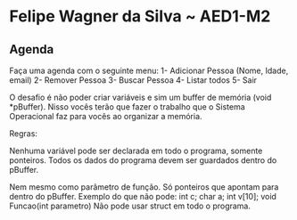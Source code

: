 # Felipe Wagner da Silva ~ AED1-M2

## Agenda

Faça uma agenda com o seguinte menu:
1- Adicionar Pessoa (Nome, Idade, email)
2- Remover Pessoa
3- Buscar Pessoa
4- Listar todos
5- Sair
 
O desafio é não poder criar variáveis e sim um buffer de memória (void *pBuffer). Nisso vocês terão que fazer o trabalho que o Sistema Operacional faz para vocês ao organizar a memória.
 
Regras:

Nenhuma variável pode ser declarada em todo o programa, somente ponteiros. Todos os dados do programa devem ser guardados dentro do pBuffer.

Nem mesmo como parâmetro de função. Só ponteiros que apontam para dentro do pBuffer.
Exemplo do que não pode: int c; char a; int v[10];  void Funcao(int parametro)
Não pode usar struct em todo o programa.


